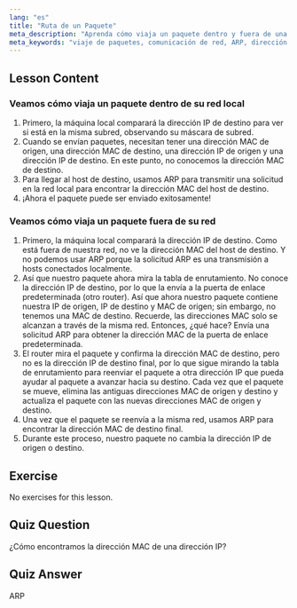 ```yaml
---
lang: "es"
title: "Ruta de un Paquete"
meta_description: "Aprenda cómo viaja un paquete dentro y fuera de una red. Comprenda IP, MAC, ARP y tablas de enrutamiento para la comunicación en red. ¡Comience su viaje en redes Linux!"
meta_keywords: "viaje de paquetes, comunicación de red, ARP, dirección IP, dirección MAC, tabla de enrutamiento, redes Linux, guía para principiantes"
---
```


## Lesson Content

### Veamos cómo viaja un paquete dentro de su red local

1. Primero, la máquina local comparará la dirección IP de destino para ver si está en la misma subred, observando su máscara de subred.
2. Cuando se envían paquetes, necesitan tener una dirección MAC de origen, una dirección MAC de destino, una dirección IP de origen y una dirección IP de destino. En este punto, no conocemos la dirección MAC de destino.
3. Para llegar al host de destino, usamos ARP para transmitir una solicitud en la red local para encontrar la dirección MAC del host de destino.
4. ¡Ahora el paquete puede ser enviado exitosamente!

### Veamos cómo viaja un paquete fuera de su red

1. Primero, la máquina local comparará la dirección IP de destino. Como está fuera de nuestra red, no ve la dirección MAC del host de destino. Y no podemos usar ARP porque la solicitud ARP es una transmisión a hosts conectados localmente.
2. Así que nuestro paquete ahora mira la tabla de enrutamiento. No conoce la dirección IP de destino, por lo que la envía a la puerta de enlace predeterminada (otro router). Así que ahora nuestro paquete contiene nuestra IP de origen, IP de destino y MAC de origen; sin embargo, no tenemos una MAC de destino. Recuerde, las direcciones MAC solo se alcanzan a través de la misma red. Entonces, ¿qué hace? Envía una solicitud ARP para obtener la dirección MAC de la puerta de enlace predeterminada.
3. El router mira el paquete y confirma la dirección MAC de destino, pero no es la dirección IP de destino final, por lo que sigue mirando la tabla de enrutamiento para reenviar el paquete a otra dirección IP que pueda ayudar al paquete a avanzar hacia su destino. Cada vez que el paquete se mueve, elimina las antiguas direcciones MAC de origen y destino y actualiza el paquete con las nuevas direcciones MAC de origen y destino.
4. Una vez que el paquete se reenvía a la misma red, usamos ARP para encontrar la dirección MAC de destino final.
5. Durante este proceso, nuestro paquete no cambia la dirección IP de origen o destino.

## Exercise

No exercises for this lesson.

## Quiz Question

¿Cómo encontramos la dirección MAC de una dirección IP?

## Quiz Answer

ARP
